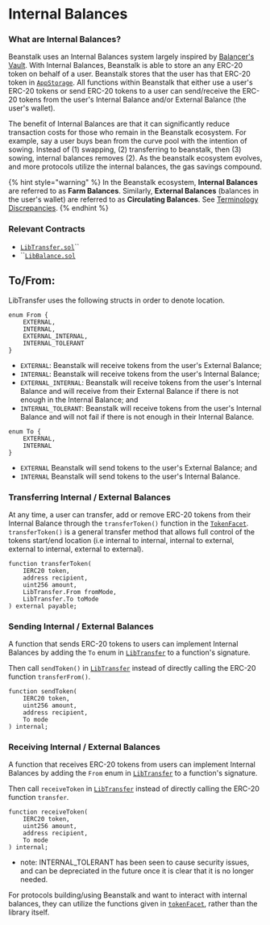 # Internal Balances

### What are Internal Balances? <a href="#what-are-internal-balances" id="what-are-internal-balances"></a>

Beanstalk uses an Internal Balances system largely inspired by [Balancer's Vault](https://docs.balancer.fi/getting-started/faqs/the-vault#what-are-internal-user-balances). With Internal Balances, Beanstalk is able to store an any ERC-20 token on behalf of a user. Beanstalk stores that the user has that ERC-20 token in [`AppStorage`](app-storage.md). All functions within Beanstalk that either use a user's ERC-20 tokens or send ERC-20 tokens to a user can send/receive the ERC-20 tokens from the user's Internal Balance and/or External Balance (the user's wallet).

The benefit of Internal Balances are that it can significantly reduce transaction costs for those who remain in the Beanstalk ecosystem. For example, say a user buys bean from the curve pool with the intention of sowing. Instead of (1) swapping, (2) transferring to beanstalk, then (3) sowing, internal balances removes (2). As the beanstalk ecosystem evolves, and more protocols utilize the internal balances, the gas savings compound.  

{% hint style="warning" %}
In the Beanstalk ecosystem, **Internal Balances** are referred to as **Farm Balances**. Similarly, **External Balances** (balances in the user's wallet) are referred to as **Circulating Balances**. See [Terminology Discrepancies](../misc/terminology-discrepancies.md).
{% endhint %}

### Relevant Contracts <a href="#associated-contracts" id="associated-contracts"></a>

* &#x20;[`LibTransfer.sol`](https://github.com/BeanstalkFarms/Beanstalk-Replanted/blob/master/protocol/contracts/libraries/Token/LibTransfer.sol)``
* ``[`LibBalance.sol`](https://github.com/BeanstalkFarms/Beanstalk/blob/master/protocol/contracts/libraries/Token/LibBalance.sol)

## To/From: 

LibTransfer uses the following structs in order to denote location. 

```solidity
enum From {
    EXTERNAL,
    INTERNAL,
    EXTERNAL_INTERNAL,
    INTERNAL_TOLERANT
}
```
* `EXTERNAL`: Beanstalk will receive tokens from the user's External Balance;
* `INTERNAL`: Beanstalk will receive tokens from the user's Internal Balance;
* `EXTERNAL_INTERNAL`: Beanstalk will receive tokens from the user's Internal Balance and will receive from their External Balance if there is not enough in the Internal Balance; and
* `INTERNAL_TOLERANT`: Beanstalk will receive tokens from the user's Internal Balance and will not fail if there is not enough in their Internal Balance.

```solidity
enum To {
    EXTERNAL,
    INTERNAL
}
```

* `EXTERNAL` Beanstalk will send tokens to the user's External Balance; and
* `INTERNAL` Beanstalk will send tokens to the user's Internal Balance.



### Transferring Internal / External Balances <a href="#transferring-internal-external-balances" id="transferring-internal-external-balances"></a>

At any time, a user can transfer, add or remove ERC-20 tokens from their Internal Balance through the `transferToken()` function in the [`TokenFacet`](../protocol/depot/token-facet.md). `transferToken()` is a general transfer method that allows full control of the tokens start/end location (i.e internal to internal, internal to external, external to internal, external to external).

```solidity
function transferToken(
    IERC20 token,
    address recipient,
    uint256 amount,
    LibTransfer.From fromMode,
    LibTransfer.To toMode
) external payable;
```

### Sending Internal / External Balances <a href="#sending-internal-external-balances" id="sending-internal-external-balances"></a>

A function that sends ERC-20 tokens to users can implement Internal Balances by adding the `To` enum in [`LibTransfer`](https://github.com/BeanstalkFarms/Beanstalk/blob/master/protocol/contracts/libraries/Token/LibTransfer.sol) to a function's signature.


Then call `sendToken()` in [`LibTransfer`](https://github.com/BeanstalkFarms/Beanstalk/blob/master/protocol/contracts/libraries/Token/LibTransfer.sol) instead of directly calling the ERC-20 function `transferFrom()`.

```solidity
function sendToken(
    IERC20 token,
    uint256 amount,
    address recipient,
    To mode
) internal;
```

### Receiving Internal / External Balances <a href="#receiving-internal-external-balances" id="receiving-internal-external-balances"></a>

A function that receives ERC-20 tokens from users can implement Internal Balances by adding the `From` enum in [`LibTransfer`](https://github.com/BeanstalkFarms/Beanstalk/blob/master/protocol/contracts/libraries/Token/LibTransfer.sol) to a function's signature.




Then call `receiveToken` in [`LibTransfer`](https://github.com/BeanstalkFarms/Beanstalk/blob/master/protocol/contracts/libraries/Token/LibTransfer.sol) instead of directly calling the ERC-20 function `transfer`.

```solidity
function receiveToken(
    IERC20 token,
    uint256 amount,
    address recipient,
    To mode
) internal;
```
- note: INTERNAL_TOLERANT has been seen to cause security issues, and can be depreciated in the future once it is clear that it is no longer needed.

For protocols building/using Beanstalk and want to interact with internal balances, they can utilize the functions given in [`tokenFacet`](https://github.com/BeanstalkFarms/Beanstalk/blob/master/protocol/contracts/farm/facets/TokenFacet.sol), rather than the library itself. 